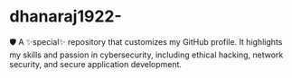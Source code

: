 # dhanaraj1922-
🛡️ A ✨special✨ repository that customizes my GitHub profile. It highlights my skills and passion in cybersecurity, including ethical hacking, network security, and secure application development.
